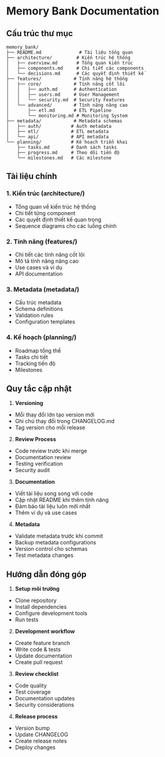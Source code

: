 # Memory Bank Documentation

## Cấu trúc thư mục

```
memory_bank/
├── README.md              # Tài liệu tổng quan
├── architecture/         # Kiến trúc hệ thống
│   ├── overview.md       # Tổng quan kiến trúc
│   ├── components.md     # Chi tiết các components
│   └── decisions.md      # Các quyết định thiết kế
├── features/            # Tính năng hệ thống
│   ├── core/            # Tính năng cốt lõi
│   │   ├── auth.md      # Authentication
│   │   ├── users.md     # User Management  
│   │   └── security.md  # Security Features
│   └── advanced/        # Tính năng nâng cao
│       ├── etl.md       # ETL Pipeline
│       └── monitoring.md # Monitoring System
├── metadata/            # Metadata schemas
│   ├── auth/           # Auth metadata
│   ├── etl/            # ETL metadata  
│   └── api/            # API metadata
└── planning/           # Kế hoạch triển khai
    ├── tasks.md        # Danh sách tasks
    ├── progress.md     # Theo dõi tiến độ
    └── milestones.md   # Các milestone
```

## Tài liệu chính

### 1. Kiến trúc (architecture/)
- Tổng quan về kiến trúc hệ thống
- Chi tiết từng component
- Các quyết định thiết kế quan trọng
- Sequence diagrams cho các luồng chính

### 2. Tính năng (features/)
- Chi tiết các tính năng cốt lõi
- Mô tả tính năng nâng cao
- Use cases và ví dụ
- API documentation

### 3. Metadata (metadata/) 
- Cấu trúc metadata
- Schema definitions
- Validation rules
- Configuration templates

### 4. Kế hoạch (planning/)
- Roadmap tổng thể
- Tasks chi tiết
- Tracking tiến độ
- Milestones

## Quy tắc cập nhật

1. **Versioning**
- Mỗi thay đổi lớn tạo version mới
- Ghi chú thay đổi trong CHANGELOG.md
- Tag version cho mỗi release

2. **Review Process**
- Code review trước khi merge
- Documentation review
- Testing verification
- Security audit

3. **Documentation**
- Viết tài liệu song song với code
- Cập nhật README khi thêm tính năng
- Đảm bảo tài liệu luôn mới nhất
- Thêm ví dụ và use cases

4. **Metadata**
- Validate metadata trước khi commit
- Backup metadata configurations
- Version control cho schemas
- Test metadata changes

## Hướng dẫn đóng góp

1. **Setup môi trường**
- Clone repository
- Install dependencies
- Configure development tools
- Run tests

2. **Development workflow**
- Create feature branch
- Write code & tests
- Update documentation
- Create pull request

3. **Review checklist**
- Code quality
- Test coverage
- Documentation updates
- Security considerations

4. **Release process**
- Version bump
- Update CHANGELOG
- Create release notes
- Deploy changes 